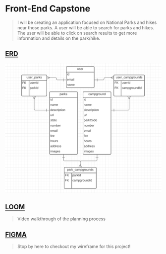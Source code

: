 # Front-End Capstone
> I will be creating an application focused on National Parks and hikes near those parks. A user will be able to search for parks and hikes. The user will be able to click on search results to get more information and details on the park/hike.



## [ERD](https://app.lucidchart.com/lucidchart/invitations/accept/f0199779-69ae-499f-94a4-75ddc89fab62)
![ERD](images/front-end-capstone.png)

## [LOOM](https://www.loom.com/share/7acbcdd1e16d4225a66a6aef1523ed83)
> Video walkthrough of the planning process

## [FIGMA](https://www.figma.com/file/DUW61kGBXRGlTmFsXrGnor/NPS-Capstone?node-id=0%3A1)
> Stop by here to checkout my wireframe for this project!
